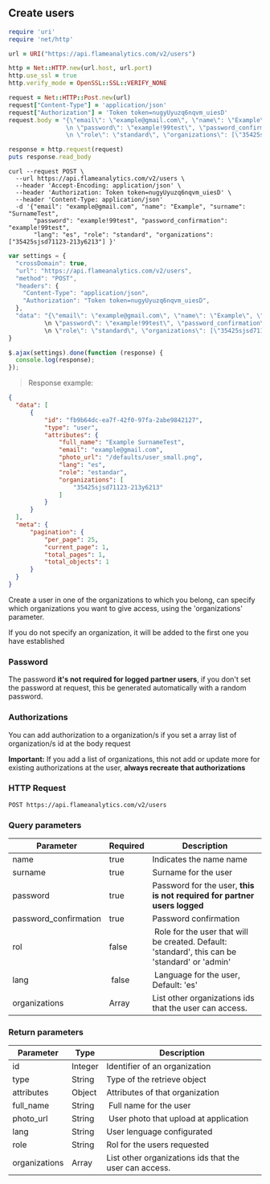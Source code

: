 ## Create users

```ruby
require 'uri'
require 'net/http'

url = URI("https://api.flameanalytics.com/v2/users")

http = Net::HTTP.new(url.host, url.port)
http.use_ssl = true
http.verify_mode = OpenSSL::SSL::VERIFY_NONE

request = Net::HTTP::Post.new(url)
request["Content-Type"] = 'application/json'
request["Authorization"] = 'Token token=nugyUyuzq6nqvm_uiesD'
request.body = "{\"email\": \"example@gmail.com\", \"name\": \"Example\", \"surname\": \"SurnameTest\",
                \n \"password\": \"example!99test\", \"password_confirmation\": \"example!99test\", \"lang\": \"es\",
                \n \"role\": \"standard\", \"organizations\": [\"35425sjsd71123-213y6213\"] }"

response = http.request(request)
puts response.read_body
```

```shell
curl --request POST \
  --url https://api.flameanalytics.com/v2/users \
  --header 'Accept-Encoding: application/json' \
  --header 'Authorization: Token token=nugyUyuzq6nqvm_uiesD' \
  --header 'Content-Type: application/json'
  -d '{"email": "example@gmail.com", "name": "Example", "surname": "SurnameTest",
       "password": "example!99test", "password_confirmation": "example!99test",
       "lang": "es", "role": "standard", "organizations": ["35425sjsd71123-213y6213"] }'
```

```javascript
var settings = {
  "crossDomain": true,
  "url": "https://api.flameanalytics.com/v2/users",
  "method": "POST",
  "headers": {
    "Content-Type": "application/json",
    "Authorization": "Token token=nugyUyuzq6nqvm_uiesD",
  },
  "data": "{\"email\": \"example@gmail.com\", \"name\": \"Example\", \"surname\": \"SurnameTest\",
          \n \"password\": \"example!99test\", \"password_confirmation\": \"example!99test\", \"lang\": \"es\",
          \n \"role\": \"standard\", \"organizations\": [\"35425sjsd71123-213y6213\"] }"
}

$.ajax(settings).done(function (response) {
  console.log(response);
});
```

> Response example:

```json
{
  "data": [
      {
          "id": "fb9b64dc-ea7f-42f0-97fa-2abe9842127",
          "type": "user",
          "attributes": {
              "full_name": "Example SurnameTest",
              "email": "example@gmail.com",
              "photo_url": "/defaults/user_small.png",
              "lang": "es",
              "role": "estandar",
              "organizations": [
                  "35425sjsd71123-213y6213"
              ]
          }
      }
  ],
  "meta": {
      "pagination": {
          "per_page": 25,
          "current_page": 1,
          "total_pages": 1,
          "total_objects": 1
      }
  }
}
```

Create a user in one of the organizations to which you belong, can specify which organizations you want to give access, using the 'organizations' parameter.

If you do not specify an organization, it will be added to the first one you have established

### Password
The password **it's not required for logged partner users**, if you don't set the password at request, this be generated automatically with a random password.

### Authorizations
You can add authorization to a organization/s if you set a array list of organization/s id at the body request

**Important:**  If you add a list of organizations, this not add or update more for existing authorizations at the user, **always recreate that authorizations**

### HTTP Request

`POST https://api.flameanalytics.com/v2/users`


### Query parameters

Parameter | Required | Description
--------- | ------- | -----------
name | true | Indicates the name name
surname | true | Surname for the user
password | true | Password for the user, **this is not required for partner users logged**
password_confirmation | true | Password confirmation
rol | false | Role for the user that will be created. Default: 'standard', this can be 'standard' or 'admin'
lang | false | Language for the user, Default: 'es'
organizations | Array | List other organizations ids that the user can access.


### Return parameters

Parameter | Type | Description
--------- | ------- | -----------
id | Integer | Identifier of an organization
type | String | Type of the retrieve object
attributes | Object | Attributes of that organization
full_name | String | Full name for the user
photo_url | String | User photo that upload at application
lang | String | User lenguage configurated
role | String | Rol for the users requested
organizations | Array | List other organizations ids that the user can access.